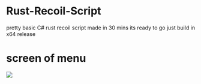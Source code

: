 # Rust-Recoil-Script
pretty basic C# rust recoil script made in 30 mins
its ready to go just build in x64 release

# screen of menu

<img src="https://i.ibb.co/z2csCBx/Skeng.png">
